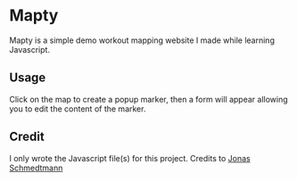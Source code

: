 # Mapty

Mapty is a simple demo workout mapping website I made while learning Javascript.



## Usage

Click on the map to create a popup marker, then a form will appear allowing you to edit the content of the marker.


## Credit

I only wrote the Javascript file(s) for this project. Credits to [Jonas Schmedtmann](https://codingheroes.io/)
